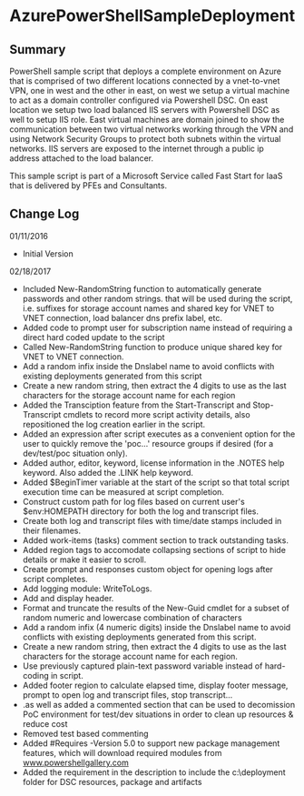# AzurePowerShellSampleDeployment

## Summary

PowerShell sample script that deploys a complete environment on Azure that is comprised of two different locations connected by a vnet-to-vnet VPN, one in west and the other in east, on west we setup a virtual machine to act as a domain controller configured via Powershell DSC. On east location we setup two load balanced IIS servers with Powershell DSC as well to setup IIS role. East virtual machines are domain joined to show the communication between two virtual networks working through the VPN and using Network Security Groups to protect both subnets within the virtual networks. IIS servers are exposed to the internet through a public ip address attached to the load balancer.

This sample script is part of a Microsoft Service called Fast Start for IaaS that is delivered by PFEs and Consultants.

## Change Log

01/11/2016
* Initial Version

02/18/2017
* Included New-RandomString function to automatically generate passwords and other random strings. that will be used during the script, i.e. suffixes for storage account names and shared key for VNET to VNET connection, load balancer dns prefix label, etc.
* Added code to prompt user for subscription name instead of requiring a direct hard coded update to the script
* Called New-RandomString function to produce unique shared key for VNET to VNET connection.
* Add a random infix inside the Dnslabel name to avoid conflicts with existing deployments generated from this script
* Create a new random string, then extract the 4 digits to use as the last characters for the storage account name for each region
* Added the Transciption feature from the Start-Transcript and Stop-Transcript cmdlets to record more script activity details, also repositioned the log creation earlier in the script.
* Added an expression after script executes as a convenient option for the user to quickly remove the 'poc...' resource groups if desired (for a dev/test/poc situation only).
* Added author, editor, keyword, license information in the .NOTES help keyword. Also added the .LINK help keyword.
* Added $BeginTimer variable at the start of the script so that total script execution time can be measured at script completion.
* Construct custom path for log files based on current user's $env:HOMEPATH directory for both the log and transcript files.
* Create both log and transcript files with time/date stamps included in their filenames.
* Added work-items (tasks) comment section to track outstanding tasks.
* Added region tags to accomodate collapsing sections of script to hide details or make it easier to scroll.
* Create prompt and responses custom object for opening logs after script completes.
* Add logging module: WriteToLogs.
* Add and display header.
* Format and truncate the results of the New-Guid cmdlet for a subset of random numeric and lowercase combination of characters
* Add a random infix (4 numeric digits) inside the Dnslabel name to avoid conflicts with existing deployments generated from this script. 
* Create a new random string, then extract the 4 digits to use as the last characters for the storage account name for each region.
* Use previously captured plain-text password variable instead of hard-coding in script.
* Added footer region to calculate elapsed time, display footer message, prompt to open log and transcript files, stop transcript...
* .as well as added a commented section that can be used to decomission PoC environment for test/dev situations in order to clean up resources & reduce cost
* Removed test based commenting
* Added #Requires -Version 5.0 to support new package management features, which will download required modules from www.powershellgallery.com
* Added the requirement in the description to include the c:\deployment folder for DSC resources, package and artifacts
